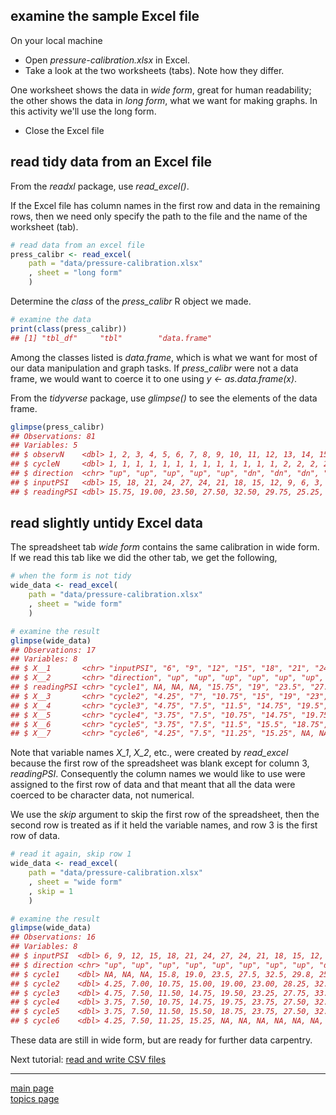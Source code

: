 
examine the sample Excel file
-----------------------------

On your local machine

-   Open *pressure-calibration.xlsx* in Excel.
-   Take a look at the two worksheets (tabs). Note how they differ.

One worksheet shows the data in *wide form*, great for human readability; the other shows the data in *long form*, what we want for making graphs. In this activity we'll use the long form.

-   Close the Excel file

read tidy data from an Excel file
---------------------------------

From the *readxl* package, use *read\_excel()*.

If the Excel file has column names in the first row and data in the remaining rows, then we need only specify the path to the file and the name of the worksheet (tab).

``` r
# read data from an excel file
press_calibr <- read_excel(
    path = "data/pressure-calibration.xlsx"
    , sheet = "long form"
    )
```

Determine the *class* of the *press\_calibr* R object we made.

``` r
# examine the data
print(class(press_calibr))
## [1] "tbl_df"     "tbl"        "data.frame"
```

Among the classes listed is *data.frame*, which is what we want for most of our data manipulation and graph tasks. If *press\_calibr* were not a data frame, we would want to coerce it to one using *y &lt;- as.data.frame(x)*.

From the *tidyverse* package, use *glimpse()* to see the elements of the data frame.

``` r
glimpse(press_calibr)
## Observations: 81
## Variables: 5
## $ observN    <dbl> 1, 2, 3, 4, 5, 6, 7, 8, 9, 10, 11, 12, 13, 14, 15, ...
## $ cycleN     <dbl> 1, 1, 1, 1, 1, 1, 1, 1, 1, 1, 1, 1, 1, 2, 2, 2, 2, ...
## $ direction  <chr> "up", "up", "up", "up", "up", "dn", "dn", "dn", "dn...
## $ inputPSI   <dbl> 15, 18, 21, 24, 27, 24, 21, 18, 15, 12, 9, 6, 3, 6,...
## $ readingPSI <dbl> 15.75, 19.00, 23.50, 27.50, 32.50, 29.75, 25.25, 21...
```

read slightly untidy Excel data
-------------------------------

The spreadsheet tab *wide form* contains the same calibration in wide form. If we read this tab like we did the other tab, we get the following,

``` r
# when the form is not tidy
wide_data <- read_excel(
    path = "data/pressure-calibration.xlsx"
    , sheet = "wide form"
    )

# examine the result
glimpse(wide_data)
## Observations: 17
## Variables: 8
## $ X__1       <chr> "inputPSI", "6", "9", "12", "15", "18", "21", "24",...
## $ X__2       <chr> "direction", "up", "up", "up", "up", "up", "up", "u...
## $ readingPSI <chr> "cycle1", NA, NA, NA, "15.75", "19", "23.5", "27.5"...
## $ X__3       <chr> "cycle2", "4.25", "7", "10.75", "15", "19", "23", "...
## $ X__4       <chr> "cycle3", "4.75", "7.5", "11.5", "14.75", "19.5", "...
## $ X__5       <chr> "cycle4", "3.75", "7.5", "10.75", "14.75", "19.75",...
## $ X__6       <chr> "cycle5", "3.75", "7.5", "11.5", "15.5", "18.75", "...
## $ X__7       <chr> "cycle6", "4.25", "7.5", "11.25", "15.25", NA, NA, ...
```

Note that variable names *X\_1*, *X\_2*, etc., were created by *read\_excel* because the first row of the spreadsheet was blank except for column 3, *readingPSI*. Consequently the column names we would like to use were assigned to the first row of data and that meant that all the data were coerced to be character data, not numerical.

We use the *skip* argument to skip the first row of the spreadsheet, then the second row is treated as if it held the variable names, and row 3 is the first row of data.

``` r
# read it again, skip row 1
wide_data <- read_excel(
    path = "data/pressure-calibration.xlsx"
    , sheet = "wide form"
    , skip = 1
    )

# examine the result
glimpse(wide_data)
## Observations: 16
## Variables: 8
## $ inputPSI  <dbl> 6, 9, 12, 15, 18, 21, 24, 27, 24, 21, 18, 15, 12, 9,...
## $ direction <chr> "up", "up", "up", "up", "up", "up", "up", "up", "dn"...
## $ cycle1    <dbl> NA, NA, NA, 15.8, 19.0, 23.5, 27.5, 32.5, 29.8, 25.2...
## $ cycle2    <dbl> 4.25, 7.00, 10.75, 15.00, 19.00, 23.00, 28.25, 32.00...
## $ cycle3    <dbl> 4.75, 7.50, 11.50, 14.75, 19.50, 23.25, 27.75, 33.00...
## $ cycle4    <dbl> 3.75, 7.50, 10.75, 14.75, 19.75, 23.75, 27.50, 32.75...
## $ cycle5    <dbl> 3.75, 7.50, 11.50, 15.50, 18.75, 23.75, 27.50, 32.25...
## $ cycle6    <dbl> 4.25, 7.50, 11.25, 15.25, NA, NA, NA, NA, NA, NA, NA...
```

These data are still in wide form, but are ready for further data carpentry.

Next tutorial: [read and write CSV files](tut-0403_read-write-csv.md)

------------------------------------------------------------------------

[main page](../README.md)<br> [topics page](../README-by-topic.md)
